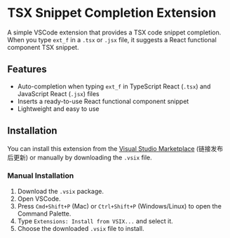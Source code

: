 # TSX Snippet Completion Extension

A simple VSCode extension that provides a TSX code snippet completion.  
When you type `ext_f` in a `.tsx` or `.jsx` file, it suggests a React functional component TSX snippet.

## Features

- Auto-completion when typing `ext_f` in TypeScript React (`.tsx`) and JavaScript React (`.jsx`) files
- Inserts a ready-to-use React functional component snippet
- Lightweight and easy to use

## Installation

You can install this extension from the [Visual Studio Marketplace](https://marketplace.visualstudio.com/) (链接发布后更新) or manually by downloading the `.vsix` file.

### Manual Installation

1. Download the `.vsix` package.
2. Open VSCode.
3. Press `Cmd+Shift+P` (Mac) or `Ctrl+Shift+P` (Windows/Linux) to open the Command Palette.
4. Type `Extensions: Install from VSIX...` and select it.
5. Choose the downloaded `.vsix` file to install.
